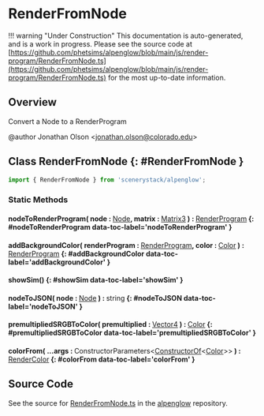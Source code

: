 # RenderFromNode

!!! warning "Under Construction"
    This documentation is auto-generated, and is a work in progress. Please see the source code at
    [https://github.com/phetsims/alpenglow/blob/main/js/render-program/RenderFromNode.ts](https://github.com/phetsims/alpenglow/blob/main/js/render-program/RenderFromNode.ts) for the most up-to-date information.

## Overview

Convert a Node to a RenderProgram

@author Jonathan Olson &lt;jonathan.olson@colorado.edu&gt;

## Class RenderFromNode {: #RenderFromNode }


```js
import { RenderFromNode } from 'scenerystack/alpenglow';
```
### Static Methods

#### nodeToRenderProgram( node : <span style="font-weight: 400;">[Node](../scenery/Node.md)</span>, matrix : <span style="font-weight: 400;">[Matrix3](../dot/Matrix3.md)</span> ) : <span style="font-weight: 400;">[RenderProgram](../alpenglow/RenderProgram.md)</span> {: #nodeToRenderProgram data-toc-label='nodeToRenderProgram' }

#### addBackgroundColor( renderProgram : <span style="font-weight: 400;">[RenderProgram](../alpenglow/RenderProgram.md)</span>, color : <span style="font-weight: 400;">[Color](../scenery/Color.md)</span> ) : <span style="font-weight: 400;">[RenderProgram](../alpenglow/RenderProgram.md)</span> {: #addBackgroundColor data-toc-label='addBackgroundColor' }

#### showSim() {: #showSim data-toc-label='showSim' }

#### nodeToJSON( node : <span style="font-weight: 400;">[Node](../scenery/Node.md)</span> ) : <span style="font-weight: 400;"><span style="color: hsla(calc(var(--md-hue) + 180deg),80%,40%,1);">string</span></span> {: #nodeToJSON data-toc-label='nodeToJSON' }

#### premultipliedSRGBToColor( premultiplied : <span style="font-weight: 400;">[Vector4](../dot/Vector4.md)</span> ) : <span style="font-weight: 400;">[Color](../scenery/Color.md)</span> {: #premultipliedSRGBToColor data-toc-label='premultipliedSRGBToColor' }

#### colorFrom( ...args : <span style="font-weight: 400;">ConstructorParameters&lt;[ConstructorOf](../phet-core/ConstructorOf.md)&lt;[Color](../scenery/Color.md)&gt;&gt;</span> ) : <span style="font-weight: 400;">[RenderColor](../alpenglow/RenderColor.md)</span> {: #colorFrom data-toc-label='colorFrom' }



## Source Code

See the source for [RenderFromNode.ts](https://github.com/phetsims/alpenglow/blob/main/js/render-program/RenderFromNode.ts) in the [alpenglow](https://github.com/phetsims/alpenglow) repository.
